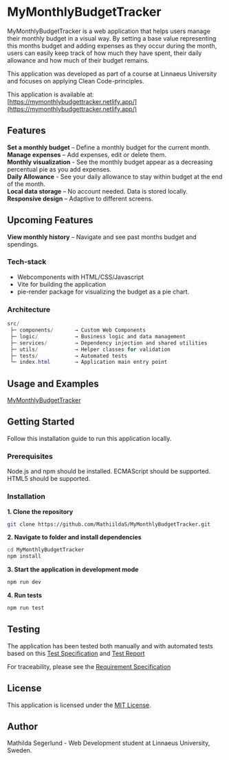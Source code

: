# MyMonthlyBudgetTracker
MyMonthlyBudgetTracker is a web application that helps users manage their monthly budget in a visual way. 
By setting a base value representing this months budget and adding expenses as they occur during the month, users can easily keep track of how much they have spent, their daily allowance and how much of their budget remains.

This application was developed as part of a course at Linnaeus University and focuses on applying Clean Code-principles.

This application is available at: [https://mymonthlybudgettracker.netlify.app/](https://mymonthlybudgettracker.netlify.app/)

## Features
**Set a monthly budget** – Define a monthly budget for the current month.  
**Manage expenses** – Add expenses, edit or delete them.  
**Monthly visualization** - See the monthly budget appear as a decreasing percentual pie as you add expenses.  
**Daily Allowance** - See your daily allowance to stay within budget at the end of the month.  
**Local data storage** – No account needed. Data is stored locally.  
**Responsive design** – Adaptive to different screens.    

## Upcoming Features
**View monthly history** – Navigate and see past months budget and spendings.

### Tech-stack
- Webcomponents with HTML/CSS/Javascript
- Vite for building the application
- pie-render package for visualizing the budget as a pie chart.

### Architecture

```java
src/
 ├─ components/       → Custom Web Components
 ├─ logic/            → Business logic and data management
 ├─ services/         → Dependency injection and shared utilities
 ├─ utils/            → Helper classes for validation
 ├─ tests/            → Automated tests
 └─ index.html        → Application main entry point
```

## Usage and Examples
[MyMonthlyBudgetTracker](./src/images/screenshot.png)

## Getting Started
Follow this installation guide to run this application locally.

### Prerequisites
Node.js and npm should be installed.
ECMAScript should be supported.
HTML5 should be supported.

### Installation
**1. Clone the repository**
```bash
git clone https://github.com/MathiildaS/MyMonthlyBudgetTracker.git
```

**2. Navigate to folder and install dependencies**
```bash
cd MyMonthlyBudgetTracker
npm install
```

**3. Start the application in development mode**
```bash
npm run dev
``` 

**4. Run tests**
```bash
npm run test
``` 

## Testing
The application has been tested both manually and with automated tests based on this 
[Test Specification](./docs/testspecification.md) and [Test Report](./docs/testreport.md)

For traceability, please see the [Requirement Specification](./docs/requirementspec.md)

## License
This application is licensed under the [MIT License](./LICENSE).

## Author
Mathilda Segerlund - Web Development student at Linnaeus University, Sweden.
